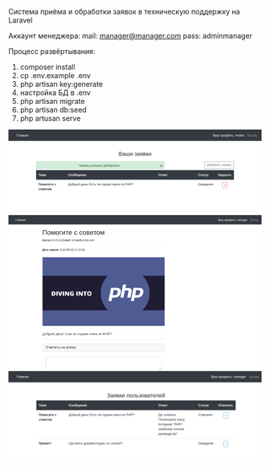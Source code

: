 Система приёма и обработки заявок в техническую поддержку на Laravel

Аккаунт менеджера:
mail: manager@manager.com
pass: adminmanager

Процесс развёртывания: 
1) composer install
2) cp .env.example .env
3) php artisan key:generate
4) настройка БД в .env
5) php artisan migrate
6) php artisan db:seed
7) php artusan serve

![Image alt](https://github.com/NordDev/TableApplication/blob/master/req_user.png)
![Image alt](https://github.com/NordDev/TableApplication/blob/master/post_req_user.png)
![Image alt](https://github.com/NordDev/TableApplication/blob/master/admin_page.png)